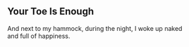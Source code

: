 Your Toe Is Enough
------------------
And next to my hammock, during the night, I woke up naked  
and full of happiness.  
